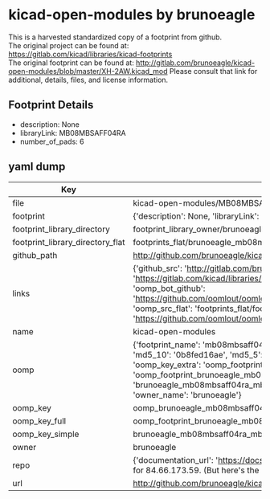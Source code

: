 # kicad-open-modules by brunoeagle  
This is a harvested standardized copy of a footprint from github.  
The original project can be found at:  
https://gitlab.com/kicad/libraries/kicad-footprints  
The original footprint can be found at:
http://gitlab.com/brunoeagle/kicad-open-modules/blob/master/XH-2AW.kicad_mod
Please consult that link for additional, details, files, and license information.  
## Footprint Details
* description: None  
* libraryLink: MB08MBSAFF04RA  
* number_of_pads: 6  
## yaml dump  
| Key | Value |  
| --- | --- |  
| file | kicad-open-modules/MB08MBSAFF04RA.kicad_mod |  
| footprint | {'description': None, 'libraryLink': 'MB08MBSAFF04RA', 'number_of_pads': 6} |  
| footprint_library_directory | footprint_library_owner/brunoeagle_kicad-open-modules |  
| footprint_library_directory_flat | footprints_flat/brunoeagle_mb08mbsaff04ra_mb08mbsaff04ra/working |  
| github_path | http://github.com/brunoeagle/kicad-open-modules/blob/master/MB08MBSAFF04RA.kicad_mod |  
| links | {'github_src': 'http://gitlab.com/brunoeagle/kicad-open-modules/blob/master/XH-2AW.kicad_mod', 'github_src_repo': 'https://gitlab.com/kicad/libraries/kicad-footprints', 'oomp_bot': 'footprints/brunoeagle_mb08mbsaff04ra_mb08mbsaff04ra/working', 'oomp_bot_github': 'https://github.com/oomlout/oomlout_oomp_footprint_bot/tree/main/footprints/brunoeagle_mb08mbsaff04ra_mb08mbsaff04ra/working', 'oomp_src_flat': 'footprints_flat/footprints_flat/brunoeagle_mb08mbsaff04ra_mb08mbsaff04ra/working', 'oomp_src_flat_github': 'https://github.com/oomlout/oomlout_oomp_footprint_src/tree/main/footprints_flat/brunoeagle_mb08mbsaff04ra_mb08mbsaff04ra/working'} |  
| name | kicad-open-modules |  
| oomp | {'footprint_name': 'mb08mbsaff04ra', 'library_name': 'mb08mbsaff04ra_kicad_mod', 'md5': '0b8fed16aedc8092174bb0c0dfc8d96f', 'md5_10': '0b8fed16ae', 'md5_5': '0b8fe', 'md5_6': '0b8fed', 'oomp_key': 'oomp_brunoeagle_mb08mbsaff04ra_mb08mbsaff04ra', 'oomp_key_extra': 'oomp_footprint_brunoeagle_mb08mbsaff04ra_mb08mbsaff04ra', 'oomp_key_full': 'oomp_footprint_brunoeagle_mb08mbsaff04ra_mb08mbsaff04ra_0b8fed', 'oomp_key_simple': 'brunoeagle_mb08mbsaff04ra_mb08mbsaff04ra', 'original_filename': 'kicad-open-modules/MB08MBSAFF04RA.kicad_mod', 'owner_name': 'brunoeagle'} |  
| oomp_key | oomp_brunoeagle_mb08mbsaff04ra_mb08mbsaff04ra |  
| oomp_key_full | oomp_footprint_brunoeagle_mb08mbsaff04ra_mb08mbsaff04ra |  
| oomp_key_simple | brunoeagle_mb08mbsaff04ra_mb08mbsaff04ra |  
| owner | brunoeagle |  
| repo | {'documentation_url': 'https://docs.github.com/rest/overview/resources-in-the-rest-api#rate-limiting', 'message': "API rate limit exceeded for 84.66.173.59. (But here's the good news: Authenticated requests get a higher rate limit. Check out the documentation for more details.)"} |  
| url | http://github.com/brunoeagle/kicad-open-modules |  

